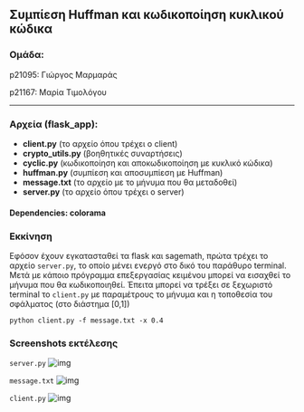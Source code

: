 Συμπίεση Huffman και κωδικοποίηση κυκλικού κώδικα
---
### Ομάδα:
p21095: Γιώργος Μαρμαράς

p21167: Μαρία Τιμολόγου

---

### **Αρχεία (flask_app)**:
- **client.py** (το αρχείο όπου τρέχει ο client)
- **crypto_utils.py** (βοηθητικές συναρτήσεις)
- **cyclic.py** (κωδικοποίηση και αποκωδικοποίηση με κυκλικό κώδικα)
- **huffman.py** (συμπίεση και αποσυμπίεση με Huffman)
- **message.txt** (το αρχείο με το μήνυμα που θα μεταδοθεί)
- **server.py** (το αρχείο όπου τρέχει ο server)

#### Dependencies: colorama

### Εκκίνηση
Εφόσον έχουν εγκατασταθεί τα flask και sagemath, πρώτα τρέχει το αρχείο `server.py`, το οποίο μένει ενεργό στο δικό του παράθυρο terminal. Μετά με κάποιο πρόγραμμα επεξεργασίας κειμένου μπορεί να εισαχθεί το μήνυμα που θα κωδικοποιηθεί. Έπειτα μπορεί να τρέξει σε ξεχωριστό terminal το `client.py` με παραμέτρους το μήνυμα και η τοποθεσία του σφάλματος (στο διάστημα [0,1])

```
python client.py -f message.txt -x 0.4
```
### Screenshots εκτέλεσης
`server.py`
![img](https://i.imgur.com/LzaniSU.png)

`message.txt`
![img](https://i.imgur.com/Yl50RRX.png)

`client.py`
![img](https://i.imgur.com/k1E7ujD.png)
